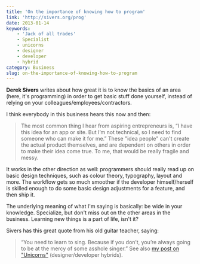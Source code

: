 ```yaml
---
title: 'On the importance of knowing how to program'
link: 'http://sivers.org/prog'
date: 2013-01-14
keywords:
    - 'Jack of all trades'
    - Specialist
    - unicorns
    - designer
    - developer
    - hybrid
category: Business
slug: on-the-importance-of-knowing-how-to-program
---
```


**Derek Sivers** writes about how great it is to know the basics of an area (here, it's programming)
in order to get basic stuff done yourself, instead of relying on your
colleagues/employees/contractors.

I think everybody in this business hears this now and then:

> The most common thing I hear from aspiring entrepreneurs is, “I have this idea for an app or site.
> But I’m not technical, so I need to find someone who can make it for me.” These "idea people"
> can't create the actual product themselves, and are dependent on others in order to make their
> idea come true. To me, that would be really fragile and messy.

It works in the other direction as well: programmers should really read up on basic design
techniques, such as colour theory, typography, layout and more. The workflow gets so much smoother
if the developer himself/herself is skilled enough to do some basic design adjustments for a
feature, and then ship it.

The underlying meaning of what I'm saying is basically: be wide in your knowledge. Specialize, but
don't miss out on the other areas in the business. Learning new things is a part of life, isn't it?

Sivers has this great quote from his old guitar teacher, saying:

> “You need to learn to sing. Because if you don’t, you’re always going to be at the mercy of some
> asshole singer.” See also
> [my post on "Unicorns"](http://johanbrook.com/business/unicorn/ "I’m apparently a unicorn")
> (designer/developer hybrids).
